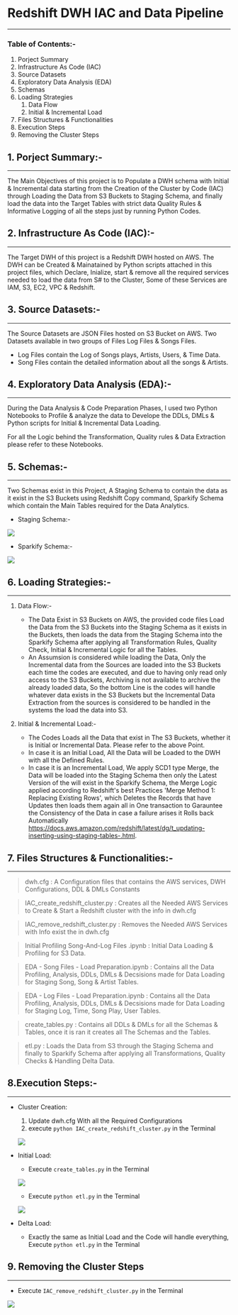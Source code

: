 # Redshift DWH IAC and Data Pipeline
------
### Table of Contents:-
1. Porject Summary
2. Infrastructure As Code (IAC)
3. Source Datasets
4. Exploratory Data Analysis (EDA)
5. Schemas
6. Loading Strategies
    1. Data Flow
    2. Initial & Incremental Load
7. Files Structures & Functionalities
8. Execution Steps
9. Removing the Cluster Steps


## 1. Porject Summary:-
------
<p>The Main Objectives of this project is to Populate a DWH schema with Initial & Incremental data starting from the Creation of the Cluster by Code (IAC) through Loading the Data from S3 Buckets to Staging Schema, and finally load the data into the Target Tables with strict data Quality Rules & Informative Logging of all the steps just by running Python Codes.</p>


## 2. Infrastructure As Code (IAC):-
------
The Target DWH of this project is a Redshift DWH hosted on AWS. The DWH can be Created & Mainatained by Python scripts attached in this project files, which Declare, Inialize, start & remove all the required services needed to load the data from S# to the Cluster, Some of these Services are IAM, S3, EC2, VPC & Redshift.


## 3. Source Datasets:-
---------
The Source Datasets are JSON Files hosted on S3 Bucket on AWS. Two Datasets available in two groups of Files Log Files & Songs Files.

- Log Files contain the Log of Songs plays, Artists, Users, & Time Data.
- Song Files contain the detailed information about all the songs & Artists.


## 4. Exploratory Data Analysis (EDA):-
----------
During the Data Analysis & Code Preparation Phases, I used two Python Notebooks to Profile & analyze the data to Develope the DDLs, DMLs & Python scripts for Initial & Incremental Data Loading.

For all the Logic behind the Transformation, Quality rules & Data Extraction please refer to these Notebooks.


## 5. Schemas:-
----------
Two Schemas exist in this Project, A Staging Schema to contain the data as it exist in the S3 Buckets using Redshift Copy command, Sparkify Schema which contain the Main Tables required for the Data Analytics.

- Staging Schema:-

![](Schemas/Redshift%20Staging%20Schema.png)

- Sparkify Schema:-

![](Schemas/Redshift%20Sparkify%20Schema.png)



## 6. Loading Strategies:-
----------
1. Data Flow:-
    - The Data Exist in S3 Buckets on AWS, the provided code files Load the Data from the S3 Buckets into the Staging Schema as it exists in the Buckets, then loads the data from the Staging Schema into the Sparkify Schema after applying all Transformation Rules, Quality Check, Initial & Incremental Logic for all the Tables.
    - An Assumsion is considered while loading the Data, Only the Incremental data from the Sources are loaded into the S3 Buckets each time the codes are executed, and due to having only read only access to the S3 Buckets, Archiving is not available to archive the already loaded data, So the bottom Line is the codes will handle whatever data exists in the S3 Buckets but the Incremental Data Extraction from the sources is considered to be handled in the systems the load the data into S3.
 
 
2. Initial & Incremental Load:-
    - The Codes Loads all the Data that exist in The S3 Buckets, whether it is Initial or Incremental Data. Please refer to the above Point.
    - In case it is an Initial Load, All the Data will be Loaded to the DWH with all the Defined Rules.
    - In case it is an Incremental Load, We apply SCD1 type Merge, the Data will be loaded into the Staging Schema then only the Latest Version of the will exist in the Sparkify Schema, the Merge Logic applied according to Redshift's best Practices 'Merge Method 1: Replacing Existing Rows', which Deletes the Records that have Updates then loads them again all in One transaction to Garauntee the Consistency of the Data in case a failure arises it Rolls back Automatically https://docs.aws.amazon.com/redshift/latest/dg/t_updating-inserting-using-staging-tables-.html.
    
    
## 7. Files Structures & Functionalities:-
-----------
> dwh.cfg : A Configuration files that contains the AWS services, DWH Configurations, DDL & DMLs Constants

> IAC_create_redshift_cluster.py : Creates all the Needed AWS Services to Create & Start a Redshift cluster with the info in dwh.cfg

> IAC_remove_redshift_cluster.py : Removes the Needed AWS Services with Info exist the in dwh.cfg

> Initial Profiling Song-And-Log Files .ipynb : Initial Data Loading & Profiling for S3 Data.

> EDA - Song Files - Load Preparation.ipynb : Contains all the Data Profiling, Analysis, DDLs, DMLs & Decsisions made for Data Loading for Staging Song, Song & Artist Tables.

> EDA - Log Files - Load Preparation.ipynb : Contains all the Data Profiling, Analysis, DDLs, DMLs & Decsisions made for Data Loading for Staging Log, Time, Song Play, User Tables.

> create_tables.py : Contains all DDLs & DMLs for all the Schemas & Tables, once it is ran it creates all The Schemas and the Tables.

> etl.py : Loads the Data from S3 through the Staging Schema and finally to Sparkify Schema after applying all Transformations, Quality Checks & Handling Delta Data.


## 8.Execution Steps:-
-----------

- Cluster Creation:

    1. Update dwh.cfg With all the Required Configurations
    2. execute `python IAC_create_redshift_cluster.py` in the Terminal
    
    ![](Read%20Me/IAC_Create_Cluster.PNG)
    

- Initial Load:

    - Execute `create_tables.py` in the Terminal
    
    ![](Read%20Me/create_tables.PNG)
    
    - Execute `python etl.py` in the Terminal
    
    ![](Read%20Me/etl.PNG)
    
    
- Delta Load:

    - Exactly the same as Initial Load and the Code will handle everything, Execute `python etl.py` in the Terminal
    
    
    
## 9. Removing the Cluster Steps
-------------
- Execute `IAC_remove_redshift_cluster.py` in the Terminal

![](Read%20Me/IAC_remove_cluster.PNG)
